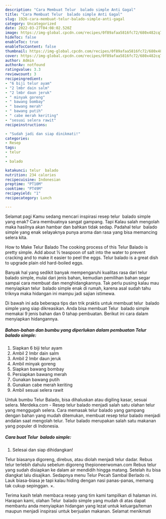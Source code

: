 ```yaml
---
description: "Cara Membuat Telur  balado simple Anti Gagal"
title: "Cara Membuat Telur  balado simple Anti Gagal"
slug: 1926-cara-membuat-telur-balado-simple-anti-gagal
category: Uncategorized
date: 2022-03-27T04:08:02.520Z
image: https://img-global.cpcdn.com/recipes/0f89afaa5816fc72/680x482cq70/telur-balado-simple-foto-resep-utama.jpg
hideToc: false
enableToc: true
enableTocContent: false
thumbnail: https://img-global.cpcdn.com/recipes/0f89afaa5816fc72/680x482cq70/telur-balado-simple-foto-resep-utama.jpg
cover: https://img-global.cpcdn.com/recipes/0f89afaa5816fc72/680x482cq70/telur-balado-simple-foto-resep-utama.jpg
author: Admin
authorAv: notfound
ratingvalue: 3.3
reviewcount: 3
recipeingredient:
- "6 biji telur ayam"
- "2 lmbr dain salm"
- "2 lmbr daun jeruk"
- " minyak goreng"
- " bawang bombay"
- " bawang merah"
- " bawang putih"
- " cabe merah keriting"
- "sesuai selera rawit"
recipeinstructions:

- "Sudah jadi dan siap dinikmati!"
categories:
- Resep
tags:
- telur
- 
- balado

katakunci: telur  balado 
nutrition: 234 calories
recipecuisine: Indonesian
preptime: "PT10M"
cooktime: "PT49M"
recipeyield: "1"
recipecategory: Lunch

---
```



Selamat pagi Kamu sedang mencari inspirasi resep telur  balado simple yang enak? Cara membuatnya sangat gampang. Tapi Kalau salah mengolah maka hasilnya akan hambar dan bahkan tidak sedap. Padahal telur  balado simple yang enak selayaknya punya aroma dan rasa yang bisa memancing selera kita.


How to Make Telur Balado The cooking process of this Telur Balado is pretty simple. Add about ½ teaspoon of salt into the water to prevent cracking and to make it easier to peel the eggs. Telur balado is a great dish to upgrade plain old hard-boiled eggs.

Banyak hal yang sedikit banyak mempengaruhi kualitas rasa dari telur  balado simple, mulai dari jenis bahan, kemudian pemilihan bahan segar sampai cara membuat dan menghidangkannya. Tak perlu pusing kalau mau menyiapkan telur  balado simple enak di rumah, karena asal sudah tahu triknya maka hidangan ini mampu jadi sajian istimewa.


Di bawah ini ada beberapa tips dan trik praktis untuk membuat telur  balado simple yang siap dikreasikan. Anda bisa membuat Telur  balado simple memakai 9 jenis bahan dan 0 tahap pembuatan. Berikut ini cara dalam menyiapkan hidangannya.

<!--inarticleads1-->

##### Bahan-bahan dan bumbu yang diperlukan dalam pembuatan Telur  balado simple:

1. Siapkan 6 biji telur ayam
1. Ambil 2 lmbr dain salm
1. Ambil 2 lmbr daun jeruk
1. Ambil  minyak goreng
1. Siapkan  bawang bombay
1. Persiapkan  bawang merah
1. Gunakan  bawang putih
1. Gunakan  cabe merah keriting
1. Ambil sesuai selera rawit


Untuk bumbu Telur Balado, bisa dihaluskan atau digiling kasar, sesuai selera. Merdeka.com - Resep telur balado menjadi salah satu olahan telur yang menggugah selera. Cara memasak telur balado yang gampang dengan bahan yang mudah ditemukan, membuat resep telur balado menjadi andalan saat mengolah telur. Telur balado merupakan salah satu makanan yang populer di Indonesia. 

<!--inarticleads2-->

##### Cara buat Telur  balado simple:


1. Selesai dan siap dihidangkan!

Telur biasanya digoreng, direbus, atau diolah menjadi telur dadar. Rebus telur terlebih dahulu sebelum digoreng thepioneerwoman.com Rebus telur yang sudah disiapkan ke dalam air mendidih hingga matang. Setelah itu bisa diangkat lalu disajikan. Sedapnya menu Telur Pecah Sambal Berlado ni. Lauk biasa-biasa je tapi kalau hiding dengan nasi panas-panas, memang tak cukup sepinggan. ×. 

Terima kasih telah membaca resep yang tim kami tampilkan di halaman ini. Harapan kami, olahan Telur  balado simple yang mudah di atas dapat membantu anda menyiapkan hidangan yang lezat untuk keluarga/teman maupun menjadi inspirasi untuk berjualan makanan. Selamat menikmati
